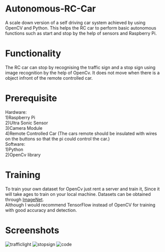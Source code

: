 # Autonomous-RC-Car
A scale down version of a self driving car system achieved by using OpenCV and Python. This helps the RC car to perform basic autonomous functions such as start and stop by the help of sensors and Raspberry Pi.
# Functionality
The RC car can stop by recognising the traffic sign and a stop sign using image recognition by the help of OpenCv. 
It does not move when there is a object infront of the remote controlled car.

# Prerequisite
  Hardware:<br/>
   1)Raspberry Pi<br/>
   2)Ultra Sonic Sensor<br/>
   3)Camera Module<br/>
   4)Remote Controlled Car (The cars remote should be insulated with wires on the buttons so that the pi could control the car.)<br/>
  Software:<br/>
   1)Python<br/>
   2)OpenCv library<br/>
# Training
  To train your own dataset for OpenCv just rent a server and train it, Since it will take ages to train on your local machine. Datasets can be obtained through [ImageNet](http://image-net.org/index).<br/> Although I would recommend TensorFlow instead of OpenCV for training with good accuracy and detection.
  
# Screenshots
![trafficlight](https://user-images.githubusercontent.com/12658863/37247759-5f19c3a4-2475-11e8-92d4-6c9a4e2a640d.JPG) ![stopsign](https://user-images.githubusercontent.com/12658863/37247765-79ee5ce4-2475-11e8-96f2-88cfdc45348a.JPG) ![code](https://user-images.githubusercontent.com/12658863/37247771-934c2f72-2475-11e8-977c-d1b9dd06e912.JPG)
